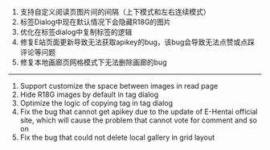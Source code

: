 1. 支持自定义阅读页图片间的间隔（上下模式和左右连续模式）
2. 标签Dialog中现在默认情况下会隐藏R18G的图片
3. 优化在标签dialog中复制标签的逻辑
4. 修复E站页面更新导致无法获取apikey的bug，该bug会导致无法点赞或点踩评论等问题
5. 修复本地画廊页网格模式下无法删除画廊的bug

------------------------------------------------------------------------------------------

1. Support customize the space between images in read page
2. Hide R18G images by default in tag dialog
3. Optimize the logic of copying tag in tag dialog
4. Fix the bug that cannot get apikey due to the update of E-Hentai official site, which will cause the problem that
   cannot vote for comment and so on
5. Fix the bug that could not delete local gallery in grid layout